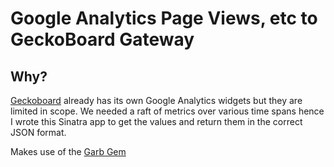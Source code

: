 Google Analytics Page Views, etc to GeckoBoard Gateway
======================================================

Why?
----

[Geckoboard](http://www.geckoboard.com) already has its own Google Analytics widgets but they are limited in scope. We needed a raft of metrics over various time spans hence I wrote this Sinatra app to get the values and return them in the correct JSON format.

Makes use of the [Garb Gem](https://github.com/vigetlabs/garb)
